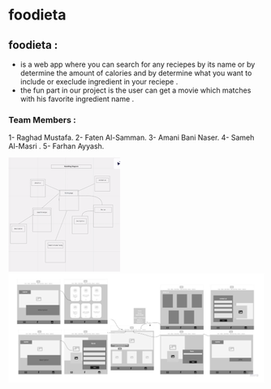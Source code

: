 # foodieta
## foodieta : 
- is a web app where you can search for any reciepes by its name or by determine the amount of calories and by determine what you want to include or execlude ingredient in your reciepe .
- the fun part in our project is the user can get a movie which matches with his favorite ingredient name .


### Team Members :
1- Raghad Mustafa.
2- Faten Al-Samman.
3- Amani Bani Naser.
4- Sameh Al-Masri .
5- Farhan Ayyash.

![](modeling-diagram.png)
<br>
![](wireframe.jpeg)